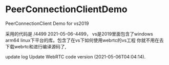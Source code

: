 # PeerConnectionClientDemo
PeerConnectionClient Demo for vs2019


采用的代码是 /4499   2021-05-06-4499，
vs是2019里面包含了windows  arm64  linux下平台的库。包含了在vs下如何使用webrtc的vs工程
你就不用在去下载webrtc和进行编译源码了,
 
update log 
Update WebRTC code version (2021-05-06T04:04:14).

